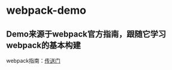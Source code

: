 # webpack-demo
## Demo来源于webpack官方指南，跟随它学习webpack的基本构建  
webpack指南：[传送门](https://www.webpackjs.com/guides/)  